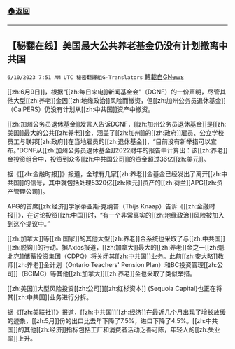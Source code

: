 ###  [:house:返回](README.md)
---


## 【秘翻在线】美国最大公共养老基金仍没有计划撤离中共国
`6/10/2023 7:51 AM UTC 秘密翻譯組G-Translators` [轉載自GNews](https://gnews.org/articles/1373659)

[[zh:6月9日]]，根据“[[zh:每日来电]]新闻基金会”（DCNF）的一份声明，尽管其他大型[[zh:养老]]金因[[zh:地缘政治]]风险而撤资，但[[zh:加州公务员退休基金]]（CalPERS）仍没有计划从[[zh:中共国]]资产中撤资。

[[zh:加州公务员退休基金]]发言人告诉DCNF，[[zh:加州公务员退休基金]]是[[zh:美国]]最大的公共[[zh:养老]]金，涵盖了[[zh:加州]]的[[zh:政府]]雇员、公立学校员工与联邦[[zh:政府]]在当地雇员的[[zh:退休基金]]，“目前没有新举措可以宣布。”DCNF从[[zh:加州公务员退休基金]]2022财年的报告中计算出：该[[zh:养老]]金投资组合中，投资到众多[[zh:中共国公司]]的资金超过36亿[[zh:美元]]。

据《[[zh:金融时报]]》报道，全球有几家[[zh:养老]]金基金已经发出了离开[[zh:中共国]]的信号，其中就包括处理5320亿[[zh:欧元]]资产的[[zh:荷兰]]APG[[zh:资产管理公司]]。

APG的首席[[zh:经济]]学家蒂亚斯‧克纳普（Thijs Knaap）告诉《[[zh:金融时报]]》，在讨论投资[[zh:中国]]时，“有一个非常真实的[[zh:地缘政治]]风险被加入到这个提议中。”

[[zh:加拿大]]等[[zh:国家]]的其他大型[[zh:养老]]金系统也采取了与[[zh:中共国]][[zh:脱钩]]的行动。据Axios报道，[[zh:加拿大]]最大的[[zh:养老]]金之一[[zh:魁北克]]储蓄投资集团（CDPQ）将关闭其[[zh:中共国]]业务。此前[[zh:安大略]]教师[[zh:养老]]金计划（Ontario Teachers' Pension Plan）和BC投资管理[[zh:公司]]（BCIMC）等其他[[zh:加拿大]][[zh:养老]]金也采取了类似举措。

[[zh:美国]]大型风险投资[[zh:公司]][[zh:红杉资本]] (Sequoia Capital)也正在将其[[zh:中共国]]业务进行分拆。

据《[[zh:美联社]]》报道，[[zh:中共国]][[zh:经济]]在最近几个月出现了增长放缓的迹象，[[zh:5月]]份的出口比去年下降了7.5%，进口下降了4.5%。[[zh:中共国]]的其他[[zh:经济]]指标包括工厂和消费者活动乏善可陈，年轻人的[[zh:失业率]]上升。
